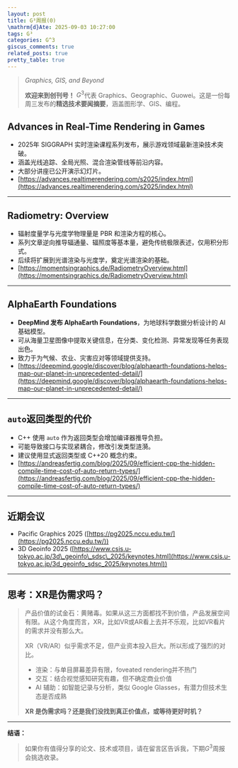 ```yaml
---
layout: post
title: G³周报(0)
\mathrm{d}Ate: 2025-09-03 10:27:00
tags: G³
categories: G^3
giscus_comments: true
related_posts: true
pretty_table: true
---
```


> *Graphics, GIS, and Beyond*
>
> **欢迎来到创刊号！**
> $G^3$代表 Graphics、Geographic、Guowei。这是一份每周三发布的**精选技术要闻摘要**，涵盖图形学、GIS、编程。

## **Advances in Real-Time Rendering in Games**

* 2025年 SIGGRAPH 实时渲染课程系列发布，展示游戏领域最新渲染技术突破。
* 涵盖光线追踪、全局光照、混合渲染管线等前沿内容。
* 大部分讲座已公开演示幻灯片。
* [https://advances.realtimerendering.com/s2025/index.html](https://advances.realtimerendering.com/s2025/index.html)

---

## **Radiometry: Overview**

* 辐射度量学与光度学物理量是 PBR 和渲染方程的核心。
* 系列文章逆向推导辐通量、辐照度等基本量，避免传统极限表述，仅用积分形式。
* 后续将扩展到光谱渲染与光度学，奠定光谱渲染的基础。
* [https://momentsingraphics.de/RadiometryOverview.html](https://momentsingraphics.de/RadiometryOverview.html)

---

## **AlphaEarth Foundations**

* **DeepMind 发布 AlphaEarth Foundations**，为地球科学数据分析设计的 AI 基础模型。
* 可从海量卫星图像中提取关键信息，在分类、变化检测、异常发现等任务表现出色。
* 致力于为气候、农业、灾害应对等领域提供支持。
* [https://deepmind.google/discover/blog/alphaearth-foundations-helps-map-our-planet-in-unprecedented-detail/](https://deepmind.google/discover/blog/alphaearth-foundations-helps-map-our-planet-in-unprecedented-detail/)

---

## **`auto`返回类型的代价**

* C++ 使用 `auto` 作为返回类型会增加编译器推导负担。
* 可能导致接口与实现紧耦合，修改引发类型涟漪。
* 建议使用显式返回类型或 C++20 概念约束。
* [https://andreasfertig.com/blog/2025/09/efficient-cpp-the-hidden-compile-time-cost-of-auto-return-types/](https://andreasfertig.com/blog/2025/09/efficient-cpp-the-hidden-compile-time-cost-of-auto-return-types/)

---

## **近期会议**

* Pacific Graphics 2025 ([https://pg2025.nccu.edu.tw/](https://pg2025.nccu.edu.tw/))
* 3D Geoinfo 2025 ([https://www.csis.u-tokyo.ac.jp/3d\_geoinfo\_sdsc\_2025/keynotes.html](https://www.csis.u-tokyo.ac.jp/3d_geoinfo_sdsc_2025/keynotes.html))

---

## **思考：XR是伪需求吗？**

> 产品价值的试金石：黄赌毒。如果从这三方面都找不到价值，产品发展空间有限。从这个角度而言，XR，比如VR或AR看上去并不乐观，比如VR看片的需求并没有那么大。
>
> XR（VR/AR）似乎需求不足，但产业资本投入巨大。所以形成了强烈的对比。
>
> * 渲染：与单目屏幕差异有限，foveated rendering并不热门
> * 交互：结合视觉感知研究有趣，但不确定商业价值
> * AI 辅助：如智能记录与分析，类似 Google Glasses，有潜力但技术生态是否成熟
>
> **XR 是伪需求吗？还是我们没找到真正价值点，或等待更好时机？**

---

**结语：**

> 如果你有值得分享的论文、技术或项目，请在留言区告诉我，下期$G^3$周报会挑选收录。